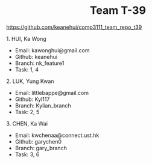 <h1 style="width:100%; padding-left:44%;">
	Team T-39
</h1>

<a hred="#">https://github.com/keanehui/comp3111_team_repo_t39</a>

<p>1. HUI, Ka Wong</p>
<ul>
	<li>Email: kawonghui@gmail.com</li>
	<li>Github: keanehui</li>
	<li>Branch: nk_feature1</li>
	<li>Task: 1, 4</li>
</ul>

<p>2. LUK, Yung Kwan</p>
<ul>
	<li>Email: littlebappe@gmail.com</li>
	<li>Github: Kyl117</li>
	<li>Branch: Kylian_branch</li>
	<li>Task: 2, 5</li>
</ul>

<p>3. CHEN, Ka Wai</p>
<ul>
	<li>Email: kwchenaa@connect.ust.hk</li>
	<li>Github: garychen0</li>
	<li>Branch: gary_branch</li>
	<li>Task: 3, 6</li>
</ul>